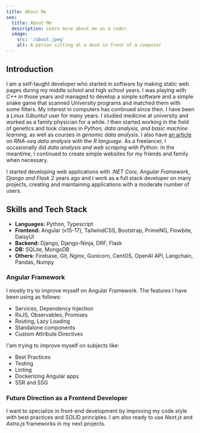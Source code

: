 ```yaml
---
title: About Me
seo:
  title: About Me
  description: Learn more about me as a coder.
  image:
    src: '/about.jpeg'
    alt: A person sitting at a desk in front of a computer
---
```


<!-- ![Alt text for image](/about.jpeg) -->


## Introduction

I am a self-taught developer who started in software by making static web pages during my middle school and high school years. I was playing with _C++_ in those years and managed to develop a simple software and a simple snake game that scanned University programs and matched them with some filters. My interest in computers has continued since then. I have been a _Linux (Ubuntu)_ user for many years. I studied medicine at university and worked as a family physician for a while. I then started working in the field of genetics and took classes in _Python, data analysis, and basic machine learning,_ as well as courses in _genomic data analysis._ I also have [an article](https://www.biorxiv.org/content/10.1101/2022.09.14.507921v1) on _RNA-seq data analysis_ with the _R language_. As a freelancer, I occasionally did _data analysis and web scraping with Python_. In the meantime, I continued to create simple websites for my friends and family when necessary.

I started developing web applications with _.NET Core, Angular Framework, Django and Flask_ 2 years ago and I work as a full stack developer on many projects, creating and maintaining applications with a moderate number of users.

## Skills and Tech Stack

- **Languages:** Python, Typescript
- **Frontend:** Angular (v15-17), TailwindCSS, Bootstrap, PrimeNG, Flowbite, DaisyUI
- **Backend:** Django, Django-Ninja, DRF, Flask
- **DB:** SQLite, MongoDB
- **Others:** Firebase, Git, Nginx, Gunicorn, CentOS, OpenAI API, Langchain, Pandas, Numpy

### Angular Framework

I mostly try to improve myself on Angular Framework. The features I have been using as follows:
- Services, Dependency Injection
- RxJS, Observables, Promises
- Routing, Lazy Loading
- Standalone components
- Custom Attribute Directives

I'am trying to improve myself on subjects like:
- Best Practices
- Testing
- Linting
- Dockerizing Angular apps
- SSR and SSG

### Future Direction as a Frontend Developer

I want to specialize in front-end development by improving my code style with best practices and SOLID principles. I am also ready to use _Next.js_ and _Astro.js_ frameworks in my next projects.

